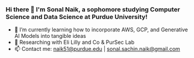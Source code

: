 ### Hi there 👋 I'm Sonal Naik, a sophomore studying Computer Science and Data Science at Purdue University!

- 🌱 I’m currently learning how to incorporate AWS, GCP, and Generative AI Models into tangible ideas
- 👯 Researching with Eli Lilly and Co & PurSec Lab
- 📫 Contact me: naik51@purdue.edu | sonal.sachin.naik@gmail.com
